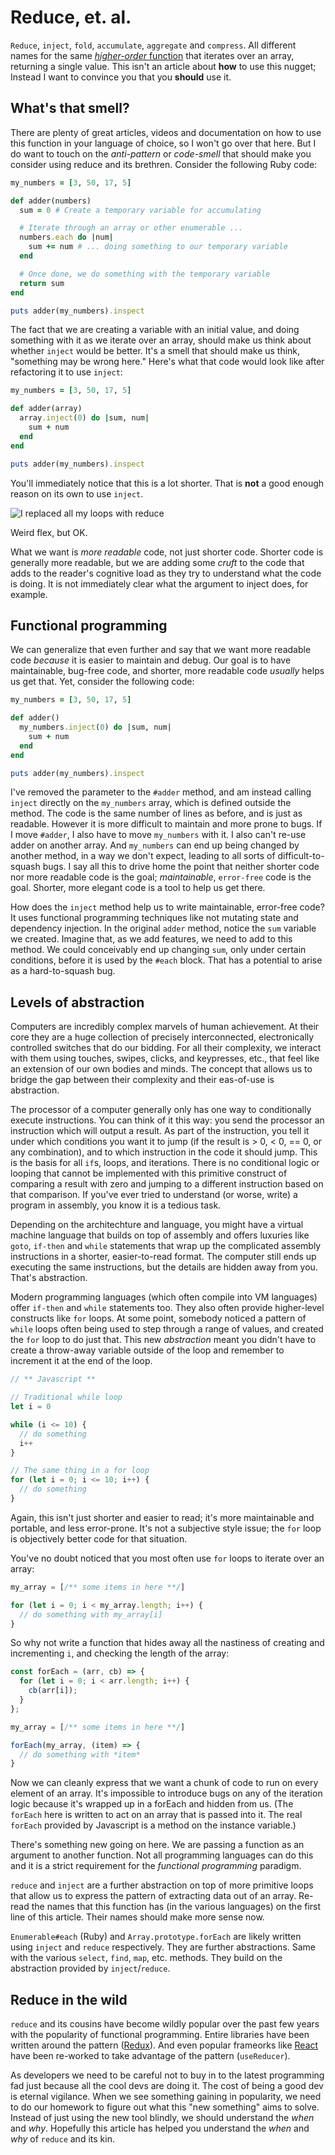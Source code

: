 # Reduce, et. al.

`Reduce`, `inject`, `fold`, `accumulate`, `aggregate` and `compress`. All
different names for the same [*higher-order* function][Wikipedia Reduce] that
iterates over an array, returning a single value. This isn't an article about
**how** to use this nugget; Instead I want to convince you that you **should**
use it.

## What's that smell?

There are plenty of great articles, videos and documentation on how to use this
function in your language of choice, so I won't go over that here. But I do want
to touch on the *anti-pattern* or *code-smell* that should make you consider
using reduce and its brethren. Consider the following Ruby code:

```ruby
my_numbers = [3, 50, 17, 5]

def adder(numbers)
  sum = 0 # Create a temporary variable for accumulating

  # Iterate through an array or other enumerable ...
  numbers.each do |num|
    sum += num # ... doing something to our temporary variable
  end

  # Once done, we do something with the temporary variable
  return sum
end

puts adder(my_numbers).inspect
```

The fact that we are creating a variable with an initial value, and doing
something with it as we iterate over an array, should make us think about
whether `inject` would be better. It's a smell that should make us think,
"something may be wrong here." Here's what that code would look like after
refactoring it to use `inject`:

```ruby
my_numbers = [3, 50, 17, 5]

def adder(array)
  array.inject(0) do |sum, num|
    sum + num
  end
end

puts adder(my_numbers).inspect
```

You'll immediately notice that this is a lot shorter. That is **not** a good
enough reason on its own to use `inject`.

![I replaced all my loops with reduce](./wierd_flex.jpg)

Weird flex, but OK.

What we want is *more readable* code, not just shorter code. Shorter code is
generally more readable, but we are adding some *cruft* to the code that adds to
the reader's cognitive load as they try to understand what the code is doing. It
is not immediately clear what the argument to inject does, for example.

## Functional programming

We can generalize that even further and say that we want more readable code
*because* it is easier to maintain and debug. Our goal is to have maintainable,
bug-free code, and shorter, more readable code *usually* helps us get that. Yet,
consider the following code:

```ruby
my_numbers = [3, 50, 17, 5]

def adder()
  my_numbers.inject(0) do |sum, num|
    sum + num
  end
end

puts adder(my_numbers).inspect
```

I've removed the parameter to the `#adder` method, and am instead calling
`inject` directly on the `my_numbers` array, which is defined outside the
method. The code is the same number of lines as before, and is just as
readable. However it is more difficult to maintain and more prone to bugs. If I
move `#adder`, I also have to move `my_numbers` with it. I also can't re-use
adder on another array. And `my_numbers` can end up being changed by another
method, in a way we don't expect, leading to all sorts of difficult-to-squash
bugs. I say all this to drive home the point that neither shorter code nor more
readable code is the goal; *maintainable*, `error-free` code is the
goal. Shorter, more elegant code is a tool to help us get there.

How does the `inject` method help us to write maintainable, error-free code? It
uses functional programming techniques like not mutating state and dependency
injection. In the original `adder` method, notice the `sum` variable we
created. Imagine that, as we add features, we need to add to this method. We
could conceivably end up changing `sum`, only under certain conditions, before
it is used by the `#each` block. That has a potential to arise as a
hard-to-squash bug.

## Levels of abstraction

Computers are incredibly complex marvels of human achievement. At their core
they are a huge collection of precisely interconnected, electronically
controlled switches that do our bidding. For all their complexity, we interact
with them using touches, swipes, clicks, and keypresses, etc., that feel like an
extension of our own bodies and minds. The concept that allows us to bridge the
gap between their complexity and their eas-of-use is abstraction.

The processor of a computer generally only has one way to conditionally execute
instructions. You can think of it this way: you send the processor an
instruction which will output a result. As part of the instruction, you tell it
under which conditions you want it to jump (if the result is > 0, < 0, == 0, or
any combination), and to which instruction in the code it should jump. This is
the basis for all `if`s, loops, and iterations. There is no conditional logic or
looping that cannot be implemented with this primitive construct of comparing a
result with zero and jumping to a different instruction based on that
comparison. If you've ever tried to understand (or worse, write) a program in
assembly, you know it is a tedious task.

Depending on the architechture and language, you might have a virtual machine
language that builds on top of assembly and offers luxuries like `goto`,
`if-then` and `while` statements that wrap up the complicated assembly
instructions in a shorter, easier-to-read format. The computer still ends up
executing the same instructions, but the details are hidden away from
you. That's abstraction.

Modern programming languages (which often compile into VM languages) offer
`if-then` and `while` statements too. They also often provide higher-level
constructs like `for` loops. At some point, somebody noticed a pattern of
`while` loops often being used to step through a range of values, and created
the `for` loop to do just that. This new *abstraction* meant you didn't have to
create a throw-away variable outside of the loop and remember to increment it at
the end of the loop.

```javascript
// ** Javascript **

// Traditional while loop
let i = 0

while (i <= 10) {
  // do something
  i++
}

// The same thing in a for loop
for (let i = 0; i <= 10; i++) {
  // do something
}
```

Again, this isn't just shorter and easier to read; it's more maintainable and
portable, and less error-prone. It's not a subjective style issue; the `for`
loop is objectively better code for that situation.

You've no doubt noticed that you most often use `for` loops to iterate over an
array:

```javascript
my_array = [/** some items in here **/]

for (let i = 0; i < my_array.length; i++) {
  // do something with my_array[i]
}
```

So why not write a function that hides away all the nastiness of creating and
incrementing `i`, and checking the length of the array:

```javascript
const forEach = (arr, cb) => {
  for (let i = 0; i < arr.length; i++) {
    cb(arr[i]);
  }
};

my_array = [/** some items in here **/]

forEach(my_array, (item) => {
  // do something with *item*
}
```

Now we can cleanly express that we want a chunk of code to run on every element
of an array. It's impossible to introduce bugs on any of the iteration logic
because it's wrapped up in a forEach and hidden from us. (The `forEach` here is
written to act on an array that is passed into it. The real `forEach` provided
by Javascript is a method on the instance variable.)

There's something new going on here. We are passing a function as an argument to
another function. Not all programming languages can do this and it is a strict
requirement for the *functional programming* paradigm.

`reduce` and `inject` are a further abstraction on top of more primitive loops
that allow us to express the pattern of extracting data out of an array. Re-read
the names that this function has (in the various languages) on the first line of
this article. Their names should make more sense now.

`Enumerable#each` (Ruby) and `Array.prototype.forEach` are likely written using
`inject` and `reduce` respectively. They are further abstractions. Same with the
various `select`, `find`, `map`, etc. methods. They build on the abstraction
provided by `inject`/`reduce`.

## Reduce in the wild

`reduce` and its cousins have become wildly popular over the past few years with
the popularity of functional programming. Entire libraries have been written
around the pattern ([Redux](https://redux.js.org)). And even popular frameorks
like [React](https://reactjs.org) have been re-worked to take advantage of the
pattern (`useReducer`).

As developers we need to be careful not to buy in to the latest programming fad
just because all the cool devs are doing it. The cost of being a good dev is
eternal vigilance. When we see something gaining in popularity, we need to do
our homework to figure out what this "new something" aims to solve. Instead of
just using the new tool blindly, we should understand the *when* and
*why*. Hopefully this article has helped you understand the *when* and *why* of
`reduce` and its kin.

[Wikipedia Reduce]: https://en.wikipedia.org/wiki/Fold_(higher-order_function)
